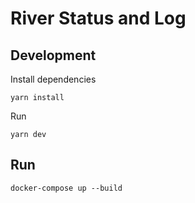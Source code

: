 # River Status and Log

## Development
Install dependencies
```
yarn install
```

Run
```
yarn dev
```

## Run
```
docker-compose up --build
```
